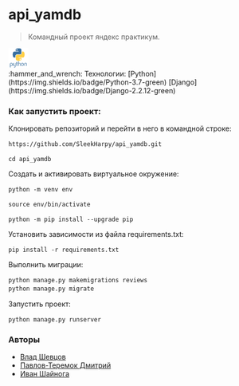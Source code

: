 # api_yamdb
> Командный проект яндекс практикум.
<div>
<img src="https://raw.githubusercontent.com/devicons/devicon/1119b9f84c0290e0f0b38982099a2bd027a48bf1/icons/python/python-original-wordmark.svg" title="Python" alt="Python" width="40" height="40"/>&nbsp;
</div>
:hammer_and_wrench: Технологии:
[Python](https://img.shields.io/badge/Python-3.7-green)
[Django](https://img.shields.io/badge/Django-2.2.12-green)

### Как запустить проект:

Клонировать репозиторий и перейти в него в командной строке:

```
https://github.com/SleekHarpy/api_yamdb.git
```

```
cd api_yamdb
```

Cоздать и активировать виртуальное окружение:

```
python -m venv env
```

```
source env/bin/activate
```

```
python -m pip install --upgrade pip
```

Установить зависимости из файла requirements.txt:

```
pip install -r requirements.txt
```

Выполнить миграции:

```Python
python manage.py makemigrations reviews
python manage.py migrate
```

Запустить проект:

```
python manage.py runserver
```



### Авторы
- [Влад Шевцов](https://github.com/SleekHarpy)
- [Павлов-Теремок Дмитрий](https://github.com/LunarBirdMYT)
- [Иван Шайнога](https://github.com/IvanShaynoga)
